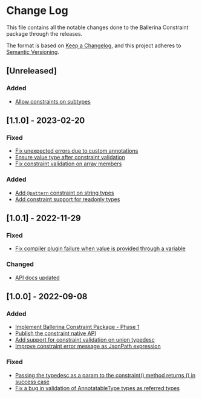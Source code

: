 # Change Log
This file contains all the notable changes done to the Ballerina Constraint package through the releases.

The format is based on [Keep a Changelog](https://keepachangelog.com/en/1.0.0/), and this project adheres to [Semantic Versioning](https://semver.org/spec/v2.0.0.html).

## [Unreleased]

### Added

- [Allow constraints on subtypes](https://github.com/ballerina-platform/ballerina-standard-library/issues/4349)

## [1.1.0] - 2023-02-20

### Fixed
- [Fix unexpected errors due to custom annotations](https://github.com/ballerina-platform/ballerina-standard-library/issues/3817)
- [Ensure value type after constraint validation](https://github.com/ballerina-platform/ballerina-standard-library/issues/3976)
- [Fix constraint validation on array members](https://github.com/ballerina-platform/ballerina-standard-library/issues/3974)

### Added
- [Add `@pattern` constraint on string types](https://github.com/ballerina-platform/ballerina-standard-library/issues/3179)
- [Add constraint support for readonly types](https://github.com/ballerina-platform/ballerina-standard-library/issues/3742)

## [1.0.1] - 2022-11-29

### Fixed
- [Fix compiler plugin failure when value is provided through a variable](https://github.com/ballerina-platform/ballerina-standard-library/issues/3580)

### Changed
- [API docs updated](https://github.com/ballerina-platform/ballerina-standard-library/issues/3463)

## [1.0.0] - 2022-09-08

### Added
- [Implement Ballerina Constraint Package - Phase 1](https://github.com/ballerina-platform/ballerina-standard-library/issues/2861)
- [Publish the constraint native API](https://github.com/ballerina-platform/ballerina-standard-library/issues/3109)
- [Add support for constraint validation on union typedesc](https://github.com/ballerina-platform/ballerina-standard-library/issues/3130)
- [Improve constraint error message as JsonPath expression](https://github.com/ballerina-platform/ballerina-standard-library/issues/3143)

### Fixed
- [Passing the typedesc as a param to the constraint() method returns () in success case ](https://github.com/ballerina-platform/ballerina-standard-library/issues/3107)
- [Fix a bug in validation of AnnotatableType types as referred types](https://github.com/ballerina-platform/ballerina-standard-library/issues/3113)
